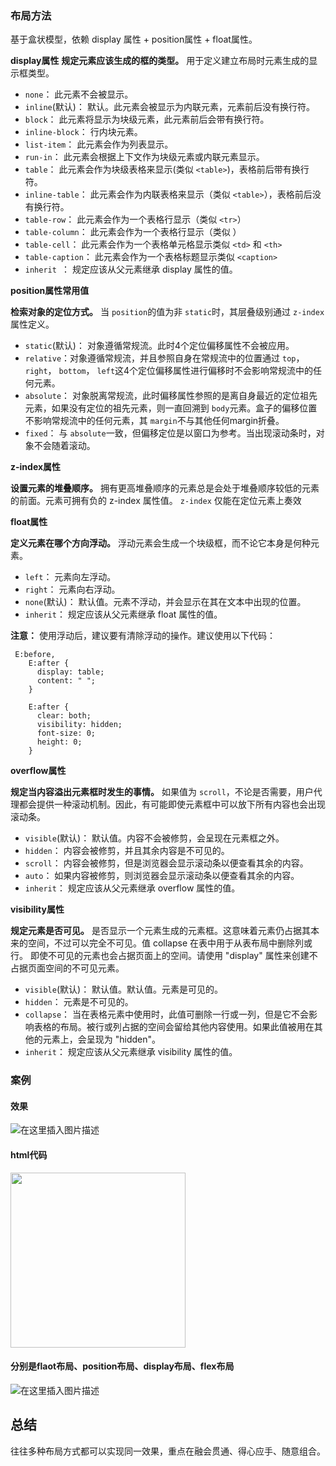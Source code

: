 ### 布局方法
基于盒状模型，依赖 display 属性 + position属性 + float属性。

**display属性**
**规定元素应该生成的框的类型。**  用于定义建立布局时元素生成的显示框类型。

-   `none`： 此元素不会被显示。
-   `inline`(默认)： 默认。此元素会被显示为内联元素，元素前后没有换行符。
-   `block`： 此元素将显示为块级元素，此元素前后会带有换行符。
-   `inline-block`： 行内块元素。
-   `list-item`： 此元素会作为列表显示。
-   `run-in`： 此元素会根据上下文作为块级元素或内联元素显示。
-   `table`： 此元素会作为块级表格来显示(类似 `<table>`)，表格前后带有换行符。
-   `inline-table`： 此元素会作为内联表格来显示（类似 `<table>`），表格前后没有换行符。
-   `table-row`： 此元素会作为一个表格行显示（类似 `<tr>`）
-   `table-column`： 此元素会作为一个表格行显示（类似 <col>）
-   `table-cell`： 此元素会作为一个表格单元格显示类似 `<td>` 和 `<th>`
-   `table-caption`： 此元素会作为一个表格标题显示类似 `<caption>`
-   `inherit `： 规定应该从父元素继承 display 属性的值。



**position属性常用值**

**检索对象的定位方式。** 当 `position`的值为非 `static`时，其层叠级别通过 `z-index`属性定义。

-   `static`(默认)： 对象遵循常规流。此时4个定位偏移属性不会被应用。
-   `relative`：对象遵循常规流，并且参照自身在常规流中的位置通过 `top`， `right`， `bottom`， `left`这4个定位偏移属性进行偏移时不会影响常规流中的任何元素。
-   `absolute`： 对象脱离常规流，此时偏移属性参照的是离自身最近的定位祖先元素，如果没有定位的祖先元素，则一直回溯到 `body`元素。盒子的偏移位置不影响常规流中的任何元素，其 `margin`不与其他任何margin折叠。
-   `fixed`： 与 `absolute`一致，但偏移定位是以窗口为参考。当出现滚动条时，对象不会随着滚动。


**z-index属性**

**设置元素的堆叠顺序。** 拥有更高堆叠顺序的元素总是会处于堆叠顺序较低的元素的前面。元素可拥有负的 z-index 属性值。 `z-index` 仅能在定位元素上奏效

**float属性**

**定义元素在哪个方向浮动。**  浮动元素会生成一个块级框，而不论它本身是何种元素。

-   `left`： 元素向左浮动。
-   `right`： 元素向右浮动。
-   `none`(默认)： 默认值。元素不浮动，并会显示在其在文本中出现的位置。
-   `inherit`： 规定应该从父元素继承 float 属性的值。

**注意：**  使用浮动后，建议要有清除浮动的操作。建议使用以下代码：
```
 E:before,
    E:after {
      display: table;
      content: " ";
    }

    E:after {
      clear: both;
      visibility: hidden;
      font-size: 0;
      height: 0;
    }
```


**overflow属性**

**规定当内容溢出元素框时发生的事情。**  如果值为 `scroll`，不论是否需要，用户代理都会提供一种滚动机制。因此，有可能即使元素框中可以放下所有内容也会出现滚动条。

-   `visible`(默认)： 默认值。内容不会被修剪，会呈现在元素框之外。
-   `hidden`： 内容会被修剪，并且其余内容是不可见的。
-   `scroll`： 内容会被修剪，但是浏览器会显示滚动条以便查看其余的内容。
-   `auto`： 如果内容被修剪，则浏览器会显示滚动条以便查看其余的内容。
-   `inherit`： 规定应该从父元素继承 overflow 属性的值。


**visibility属性**

**规定元素是否可见。** 是否显示一个元素生成的元素框。这意味着元素仍占据其本来的空间，不过可以完全不可见。值 collapse 在表中用于从表布局中删除列或行。 即使不可见的元素也会占据页面上的空间。请使用 "display" 属性来创建不占据页面空间的不可见元素。

-   `visible`(默认)： 默认值。默认值。元素是可见的。
-   `hidden`： 元素是不可见的。
-   `collapse`： 当在表格元素中使用时，此值可删除一行或一列，但是它不会影响表格的布局。被行或列占据的空间会留给其他内容使用。如果此值被用在其他的元素上，会呈现为 "hidden"。
-   `inherit`： 规定应该从父元素继承 visibility 属性的值。


### 案例
#### 效果
![在这里插入图片描述](https://img-blog.csdnimg.cn/331ad9db87d845cf9696ea61d2c654d9.png#pic_center)
#### html代码
<img src="https://img-blog.csdnimg.cn/5d54dddbc7f64a60889a88f802dc5493.png#pic_center" width="280"/>

#### 分别是flaot布局、position布局、display布局、flex布局
![在这里插入图片描述](https://img-blog.csdnimg.cn/c516ce8aeb274cf4a356e8f995e82a83.png#pic_center)



## 总结
往往多种布局方式都可以实现同一效果，重点在融会贯通、得心应手、随意组合。
